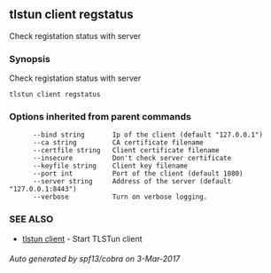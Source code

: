 ## tlstun client regstatus

Check registation status with server

### Synopsis


Check registation status with server

```
tlstun client regstatus
```

### Options inherited from parent commands

```
      --bind string       Ip of the client (default "127.0.0.1")
      --ca string         CA certificate filename
      --certfile string   Client certificate filename
      --insecure          Don't check server certificate
      --keyfile string    Client key filename
      --port int          Port of the client (default 1080)
      --server string     Address of the server (default "127.0.0.1:8443")
      --verbose           Turn on verbose logging.
```

### SEE ALSO
* [tlstun client](tlstun_client.md)	 - Start TLSTun client

###### Auto generated by spf13/cobra on 3-Mar-2017
